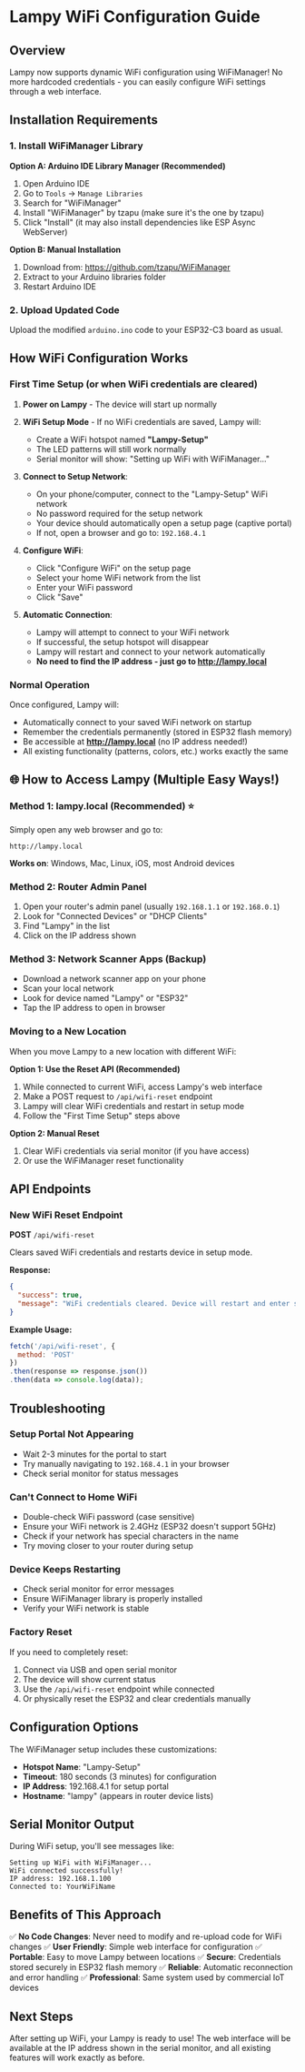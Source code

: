 # Lampy WiFi Configuration Guide

## Overview

Lampy now supports dynamic WiFi configuration using WiFiManager! No more hardcoded credentials - you can easily configure WiFi settings through a web interface.

## Installation Requirements

### 1. Install WiFiManager Library

**Option A: Arduino IDE Library Manager (Recommended)**
1. Open Arduino IDE
2. Go to `Tools` → `Manage Libraries`
3. Search for "WiFiManager"
4. Install "WiFiManager" by tzapu (make sure it's the one by tzapu)
5. Click "Install" (it may also install dependencies like ESP Async WebServer)

**Option B: Manual Installation**
1. Download from: https://github.com/tzapu/WiFiManager
2. Extract to your Arduino libraries folder
3. Restart Arduino IDE

### 2. Upload Updated Code

Upload the modified `arduino.ino` code to your ESP32-C3 board as usual.

## How WiFi Configuration Works

### First Time Setup (or when WiFi credentials are cleared)

1. **Power on Lampy** - The device will start up normally
2. **WiFi Setup Mode** - If no WiFi credentials are saved, Lampy will:
   - Create a WiFi hotspot named **"Lampy-Setup"**
   - The LED patterns will still work normally
   - Serial monitor will show: "Setting up WiFi with WiFiManager..."

3. **Connect to Setup Network**:
   - On your phone/computer, connect to the "Lampy-Setup" WiFi network
   - No password required for the setup network
   - Your device should automatically open a setup page (captive portal)
   - If not, open a browser and go to: `192.168.4.1`

4. **Configure WiFi**:
   - Click "Configure WiFi" on the setup page
   - Select your home WiFi network from the list
   - Enter your WiFi password
   - Click "Save"

5. **Automatic Connection**:
   - Lampy will attempt to connect to your WiFi network
   - If successful, the setup hotspot will disappear
   - Lampy will restart and connect to your network automatically
   - **No need to find the IP address - just go to http://lampy.local**

### Normal Operation

Once configured, Lampy will:
- Automatically connect to your saved WiFi network on startup
- Remember the credentials permanently (stored in ESP32 flash memory)
- Be accessible at **http://lampy.local** (no IP address needed!)
- All existing functionality (patterns, colors, etc.) works exactly the same

## 🌐 How to Access Lampy (Multiple Easy Ways!)

### Method 1: lampy.local (Recommended) ⭐
Simply open any web browser and go to:
```
http://lampy.local
```
**Works on**: Windows, Mac, Linux, iOS, most Android devices

### Method 2: Router Admin Panel
1. Open your router's admin panel (usually `192.168.1.1` or `192.168.0.1`)
2. Look for "Connected Devices" or "DHCP Clients"
3. Find "Lampy" in the list
4. Click on the IP address shown

### Method 3: Network Scanner Apps (Backup)
- Download a network scanner app on your phone
- Scan your local network
- Look for device named "Lampy" or "ESP32"
- Tap the IP address to open in browser

### Moving to a New Location

When you move Lampy to a new location with different WiFi:

**Option 1: Use the Reset API (Recommended)**
1. While connected to current WiFi, access Lampy's web interface
2. Make a POST request to `/api/wifi-reset` endpoint
3. Lampy will clear WiFi credentials and restart in setup mode
4. Follow the "First Time Setup" steps above

**Option 2: Manual Reset**
1. Clear WiFi credentials via serial monitor (if you have access)
2. Or use the WiFiManager reset functionality

## API Endpoints

### New WiFi Reset Endpoint

**POST** `/api/wifi-reset`

Clears saved WiFi credentials and restarts device in setup mode.

**Response:**
```json
{
  "success": true,
  "message": "WiFi credentials cleared. Device will restart and enter setup mode."
}
```

**Example Usage:**
```javascript
fetch('/api/wifi-reset', {
  method: 'POST'
})
.then(response => response.json())
.then(data => console.log(data));
```

## Troubleshooting

### Setup Portal Not Appearing
- Wait 2-3 minutes for the portal to start
- Try manually navigating to `192.168.4.1` in your browser
- Check serial monitor for status messages

### Can't Connect to Home WiFi
- Double-check WiFi password (case sensitive)
- Ensure your WiFi network is 2.4GHz (ESP32 doesn't support 5GHz)
- Check if your network has special characters in the name
- Try moving closer to your router during setup

### Device Keeps Restarting
- Check serial monitor for error messages
- Ensure WiFiManager library is properly installed
- Verify your WiFi network is stable

### Factory Reset
If you need to completely reset:
1. Connect via USB and open serial monitor
2. The device will show current status
3. Use the `/api/wifi-reset` endpoint while connected
4. Or physically reset the ESP32 and clear credentials manually

## Configuration Options

The WiFiManager setup includes these customizations:

- **Hotspot Name**: "Lampy-Setup"
- **Timeout**: 180 seconds (3 minutes) for configuration
- **IP Address**: 192.168.4.1 for setup portal
- **Hostname**: "lampy" (appears in router device lists)

## Serial Monitor Output

During WiFi setup, you'll see messages like:
```
Setting up WiFi with WiFiManager...
WiFi connected successfully!
IP address: 192.168.1.100
Connected to: YourWiFiName
```

## Benefits of This Approach

✅ **No Code Changes**: Never need to modify and re-upload code for WiFi changes
✅ **User Friendly**: Simple web interface for configuration
✅ **Portable**: Easy to move Lampy between locations
✅ **Secure**: Credentials stored securely in ESP32 flash memory
✅ **Reliable**: Automatic reconnection and error handling
✅ **Professional**: Same system used by commercial IoT devices

## Next Steps

After setting up WiFi, your Lampy is ready to use! The web interface will be available at the IP address shown in the serial monitor, and all existing features will work exactly as before.